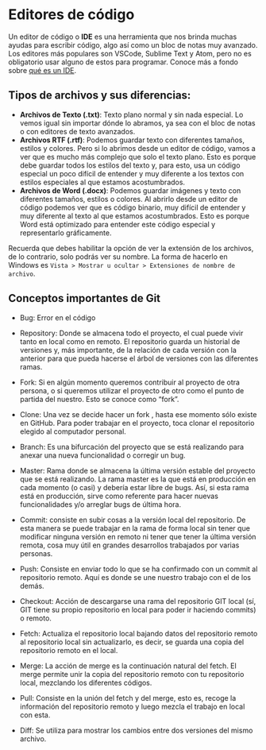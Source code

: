 ﻿# Editores de código

Un editor de código o  **IDE**  es una herramienta que nos brinda muchas ayudas para escribir código, algo así como un bloc de notas muy avanzado. Los editores más populares son VSCode, Sublime Text y Atom, pero no es obligatorio usar alguno de estos para programar. Conoce más a fondo sobre  [qué es un IDE](https://platzi.com/blog/que-es-ide-editor-de-texto/).

## Tipos de archivos y sus diferencias:

-   **Archivos de Texto (.txt)**: Texto plano normal y sin nada especial. Lo vemos igual sin importar dónde lo abramos, ya sea con el bloc de notas o con editores de texto avanzados.
-   **Archivos RTF (.rtf)**: Podemos guardar texto con diferentes tamaños, estilos y colores. Pero si lo abrimos desde un editor de código, vamos a ver que es mucho más complejo que solo el texto plano. Esto es porque debe guardar todos los estilos del texto y, para esto, usa un código especial un poco difícil de entender y muy diferente a los textos con estilos especiales al que estamos acostumbrados.
-   **Archivos de Word (.docx)**: Podemos guardar imágenes y texto con diferentes tamaños, estilos o colores. Al abrirlo desde un editor de código podemos ver que es código binario, muy difícil de entender y muy diferente al texto al que estamos acostumbrados. Esto es porque Word está optimizado para entender este código especial y representarlo gráficamente.

Recuerda que debes habilitar la opción de ver la extensión de los archivos, de lo contrario, solo podrás ver su nombre. La forma de hacerlo en Windows es  `Vista > Mostrar u ocultar > Extensiones de nombre de archivo`.

## Conceptos importantes de Git

-   Bug: Error en el código
    
-   Repository: Donde se almacena todo el proyecto, el cual puede vivir tanto en local como en remoto. El repositorio guarda un historial de versiones y, más importante, de la relación de cada versión con la anterior para que pueda hacerse el árbol de versiones con las diferentes ramas.
    
-   Fork: Si en algún momento queremos contribuir al proyecto de otra persona, o si queremos utilizar el proyecto de otro como el punto de partida del nuestro. Esto se conoce como “fork”.
    
-   Clone: Una vez se decide hacer un fork , hasta ese momento sólo existe en GitHub. Para poder trabajar en el proyecto, toca clonar el repositorio elegido al computador personal.
    
-   Branch: Es una bifurcación del proyecto que se está realizando para anexar una nueva funcionalidad o corregir un bug.
    
-   Master: Rama donde se almacena la última versión estable del proyecto que se está realizando. La rama master es la que está en producción en cada momento (o casi) y debería estar libre de bugs. Así, si esta rama está en producción, sirve como referente para hacer nuevas funcionalidades y/o arreglar bugs de última hora.
    
-   Commit: consiste en subir cosas a la versión local del repositorio. De esta manera se puede trabajar en la rama de forma local sin tener que modificar ninguna versión en remoto ni tener que tener la última versión remota, cosa muy útil en grandes desarrollos trabajados por varias personas.
    
-   Push: Consiste en enviar todo lo que se ha confirmado con un commit al repositorio remoto. Aquí es donde se une nuestro trabajo con el de los demás.
    
-   Checkout: Acción de descargarse una rama del repositorio GIT local (sí, GIT tiene su propio repositorio en local para poder ir haciendo commits) o remoto.
    
-   Fetch: Actualiza el repositorio local bajando datos del repositorio remoto al repositorio local sin actualizarlo, es decir, se guarda una copia del repositorio remoto en el local.
    
-   Merge: La acción de merge es la continuación natural del fetch. El merge permite unir la copia del repositorio remoto con tu repositorio local, mezclando los diferentes códigos.
    
-   Pull: Consiste en la unión del fetch y del merge, esto es, recoge la información del repositorio remoto y luego mezcla el trabajo en local con esta.
    
-   Diff: Se utiliza para mostrar los cambios entre dos versiones del mismo archivo.
